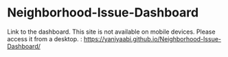 # Neighborhood-Issue-Dashboard
Link to the dashboard.
This site is not available on mobile devices. Please access it from a desktop.
: https://yaniyaabi.github.io/Neighborhood-Issue-Dashboard/
